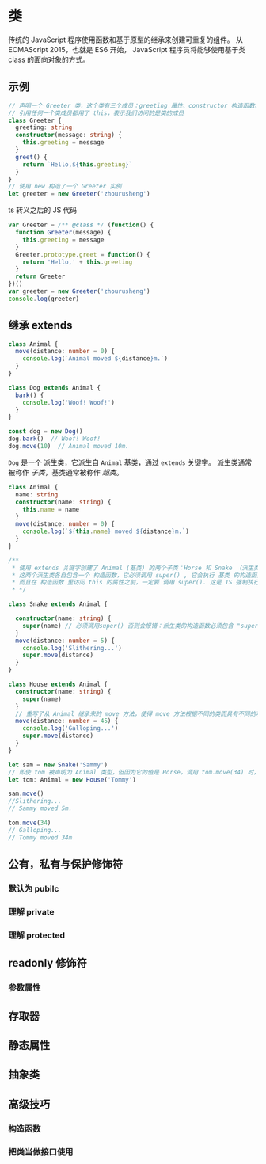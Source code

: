 # 类

传统的 JavaScript 程序使用函数和基于原型的继承来创建可重复的组件。
从 ECMAScript 2015，也就是 ES6 开始， JavaScript 程序员将能够使用基于类 class 的面向对象的方式。

## 示例

```ts
// 声明一个 Greeter 类，这个类有三个成员：greeting 属性、constructor 构造函数、greet 方法
// 引用任何一个类成员都用了 this，表示我们访问的是类的成员
class Greeter {
  greeting: string
  constructor(message: string) {
    this.greeting = message
  }
  greet() {
    return `Hello,${this.greeting}`
  }
}
// 使用 new 构造了一个 Greeter 实例
let greeter = new Greeter('zhourusheng')
```

ts 转义之后的 JS 代码

```js
var Greeter = /** @class */ (function() {
  function Greeter(message) {
    this.greeting = message
  }
  Greeter.prototype.greet = function() {
    return 'Hello,' + this.greeting
  }
  return Greeter
})()
var greeter = new Greeter('zhourusheng')
console.log(greeter)
```

## 继承 extends

```ts
class Animal {
  move(distance: number = 0) {
    console.log(`Animal moved ${distance}m.`)
  }
}

class Dog extends Animal {
  bark() {
    console.log('Woof! Woof!')
  }
}

const dog = new Dog()
dog.bark()  // Woof! Woof!
dog.move(10)  // Animal moved 10m.
```

`Dog` 是一个 派生类，它派生自 `Animal` 基类，通过 `extends` 关键字。 派生类通常被称作 *子类*，基类通常被称作 *超类*。

```ts
class Animal {
  name: string
  constructor(name: string) {
    this.name = name
  }
  move(distance: number = 0) {
    console.log(`${this.name} moved ${distance}m.`)
  }
}

/**
 * 使用 extends 关键字创建了 Animal (基类) 的两个子类：Horse 和 Snake （派生类）
 * 这两个派生类各自包含一个 构造函数，它必须调用 super() , 它会执行 基类 的构造函数
 * 而且在 构造函数 里访问 this 的属性之前，一定要 调用 super(). 这是 TS 强制执行的一条重要规则
 * */ 

class Snake extends Animal {

  constructor(name: string) {
    super(name) // 必须调用super() 否则会报错：派生类的构造函数必须包含 "super" 调用。
  }
  move(distance: number = 5) {
    console.log('Slithering...')
    super.move(distance)
  }
}

class House extends Animal {
  constructor(name: string) {
    super(name)
  }
  // 重写了从 Animal 继承来的 move 方法，使得 move 方法根据不同的类而具有不同的功能
  move(distance: number = 45) {
    console.log('Galloping...')
    super.move(distance)
  }
}

let sam = new Snake('Sammy')
// 即使 tom 被声明为 Animal 类型，但因为它的值是 Horse，调用 tom.move(34) 时，它会调用 Horse 里重写的方法。
let tom: Animal = new House('Tommy')

sam.move()
//Slithering...
// Sammy moved 5m.

tom.move(34)
// Galloping...
// Tommy moved 34m
```

## 公有，私有与保护修饰符

### 默认为 pubilc

### 理解 private

### 理解 protected

## readonly 修饰符

### 参数属性

## 存取器

## 静态属性

## 抽象类

## 高级技巧

### 构造函数

### 把类当做接口使用
